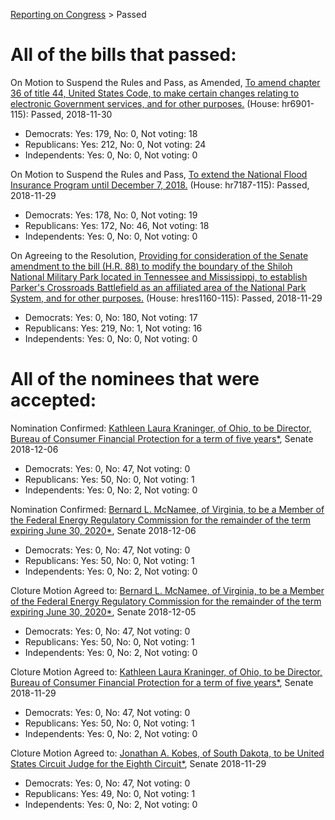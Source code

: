 [Reporting on Congress](index.md) &gt; Passed

All of the bills that passed:
============================

On Motion to Suspend the Rules and Pass, as Amended, [To amend chapter 36 of title 44, United States Code, to make certain changes relating to electronic Government services, and for other purposes.](http://clerk.house.gov/evs/2018/roll425.xml) (House: hr6901-115): Passed, 2018-11-30
* Democrats: Yes: 179, No: 0, Not voting: 18
* Republicans: Yes: 212, No: 0, Not voting: 24
* Independents: Yes: 0, No: 0, Not voting: 0

On Motion to Suspend the Rules and Pass, [To extend the National Flood Insurance Program until December 7, 2018.](http://clerk.house.gov/evs/2018/roll424.xml) (House: hr7187-115): Passed, 2018-11-29
* Democrats: Yes: 178, No: 0, Not voting: 19
* Republicans: Yes: 172, No: 46, Not voting: 18
* Independents: Yes: 0, No: 0, Not voting: 0

On Agreeing to the Resolution, [Providing for consideration of the Senate amendment to the bill (H.R. 88) to modify the boundary of the Shiloh National Military Park located in Tennessee and Mississippi, to establish Parker's Crossroads Battlefield as an affiliated area of the National Park System, and for other purposes.](http://clerk.house.gov/evs/2018/roll423.xml) (House: hres1160-115): Passed, 2018-11-29
* Democrats: Yes: 0, No: 180, Not voting: 17
* Republicans: Yes: 219, No: 1, Not voting: 16
* Independents: Yes: 0, No: 0, Not voting: 0

All of the nominees that were accepted:
======================================

Nomination Confirmed: [Kathleen Laura Kraninger, of Ohio, to be Director, Bureau of Consumer Financial Protection for a term of five years*](https://www.senate.gov/legislative/LIS/roll_call_lists/roll_call_vote_cfm.cfm?congress=115&session=2&vote=00255), Senate 2018-12-06
* Democrats: Yes: 0, No: 47, Not voting: 0
* Republicans: Yes: 50, No: 0, Not voting: 1
* Independents: Yes: 0, No: 2, Not voting: 0

Nomination Confirmed: [Bernard L. McNamee, of Virginia, to be a Member of the Federal Energy Regulatory Commission for the remainder of the term expiring June 30, 2020*](https://www.senate.gov/legislative/LIS/roll_call_lists/roll_call_vote_cfm.cfm?congress=115&session=2&vote=00254), Senate 2018-12-06
* Democrats: Yes: 0, No: 47, Not voting: 0
* Republicans: Yes: 50, No: 0, Not voting: 1
* Independents: Yes: 0, No: 2, Not voting: 0

Cloture Motion Agreed to: [Bernard L. McNamee, of Virginia, to be a Member of the Federal Energy Regulatory Commission for the remainder of the term expiring June 30, 2020*](https://www.senate.gov/legislative/LIS/roll_call_lists/roll_call_vote_cfm.cfm?congress=115&session=2&vote=00253), Senate 2018-12-05
* Democrats: Yes: 0, No: 47, Not voting: 0
* Republicans: Yes: 50, No: 0, Not voting: 1
* Independents: Yes: 0, No: 2, Not voting: 0

Cloture Motion Agreed to: [Kathleen Laura Kraninger, of Ohio, to be Director, Bureau of Consumer Financial Protection for a term of five years*](https://www.senate.gov/legislative/LIS/roll_call_lists/roll_call_vote_cfm.cfm?congress=115&session=2&vote=00252), Senate 2018-11-29
* Democrats: Yes: 0, No: 47, Not voting: 0
* Republicans: Yes: 50, No: 0, Not voting: 1
* Independents: Yes: 0, No: 2, Not voting: 0

Cloture Motion Agreed to: [Jonathan A. Kobes, of South Dakota, to be United States Circuit Judge for the Eighth Circuit*](https://www.senate.gov/legislative/LIS/roll_call_lists/roll_call_vote_cfm.cfm?congress=115&session=2&vote=00251), Senate 2018-11-29
* Democrats: Yes: 0, No: 47, Not voting: 0
* Republicans: Yes: 49, No: 0, Not voting: 1
* Independents: Yes: 0, No: 2, Not voting: 0

